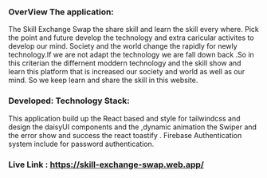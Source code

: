 ### OverView The application:
The Skill Exchange Swap the share skill and learn the skill every where.
Pick the point and future develop the technology and extra caricular activites to develop our mind. Society and the world change the rapidly for newly technology.If we are not adapt the technology we are fall down back .So in this criterian the differnent moddern technology and the skill show and learn this platform that is increased our society and world as well as our mind.
So we keep learn and share the skill in this website.

### Developed: Technology Stack:
This application build up the React based and style for tailwindcss and design the daisyUI components and the 
,dynamic animation the Swiper and the error show and success the react toastify .
Firebase Authentication system include for password authentication.

### Live Link : https://skill-exchange-swap.web.app/